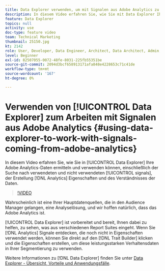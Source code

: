 ```yaml
---
title: Data Explorer verwenden, um mit Signalen aus Adobe Analytics zu arbeiten
description: In diesem Video erfahren Sie, wie Sie mit Data Explorer Ihre Adobe Analytics-Daten ermitteln und verwenden können, einschließlich der Suche nach verwendeten und nicht verwendeten Signalen, der Erstellung von Analytics-Eigenschaften und des Verständnisses der Daten.
feature: Data Explorer
topics: null
activity: use
doc-type: feature video
team: Technical Marketing
thumbnail: 25150.jpg
kt: 2142
role: User, Developer, Data Engineer, Architect, Data Architect, Admin, Leader
level: Beginner
exl-id: 82507055-0072-48fe-8031-225fb55351be
source-git-commit: 2094d3bcf658913171afa848e4228653c71c41de
workflow-type: tm+mt
source-wordcount: '167'
ht-degree: 0%

---
```


# Verwenden von [!UICONTROL Data Explorer] zum Arbeiten mit Signalen aus Adobe Analytics {#using-data-explorer-to-work-with-signals-coming-from-adobe-analytics}

In diesem Video erfahren Sie, wie Sie in [!UICONTROL Data Explorer] Ihre Adobe Analytics-Daten ermitteln und verwenden können, einschließlich der Suche nach verwendeten und nicht verwendeten [!UICONTROL signals], der Erstellung [!DNL Analytics] Eigenschaften und des Verständnisses der Daten.

>[!VIDEO](https://video.tv.adobe.com/v/25150/?quality=12)

Wahrscheinlich ist eine Ihrer Hauptdatenquellen, die in den Audience Manager gelangen, eine Analyselösung, und wir hoffen natürlich, dass das Adobe Analytics ist.

[!UICONTROL Data Explorer] ist vorbereitet und bereit, Ihnen dabei zu helfen, zu sehen, was aus verschiedenen Report Suites eingeht. Wenn Sie [!DNL Analytics] Signale entdecken, die noch nicht in Eigenschaften verwendet werden, können Sie direkt auf den [!DNL Trait Builder] klicken und die Eigenschaften erstellen, um diese leistungsstarken Verhaltensdaten in Ihrer Segmentierung zu verwenden.

Weitere Informationen zu [!DNL Data Explorer] finden Sie unter [Data Explorer - Übersicht, Vorteile und Anwendungsfälle](https://experienceleague.adobe.com/docs/audience-manager/user-guide/features/data-explorer/data-explorer-overview.html?lang=de).

